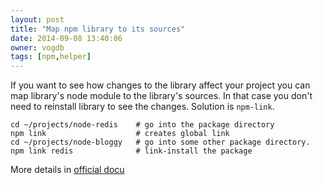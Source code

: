 ```yaml
---
layout: post
title: "Map npm library to its sources"
date: 2014-09-08 13:40:06
owner: vogdb
tags: [npm,helper]
---
```


If you want to see how changes to the library affect your project you can map library's node module to the library's sources. In that case you don't need to reinstall library to see the changes. Solution is `npm-link`.

```
cd ~/projects/node-redis    # go into the package directory
npm link                    # creates global link
cd ~/projects/node-bloggy   # go into some other package directory.
npm link redis              # link-install the package
```

More details in [official docu](https://www.npmjs.org/doc/cli/npm-link.html)
